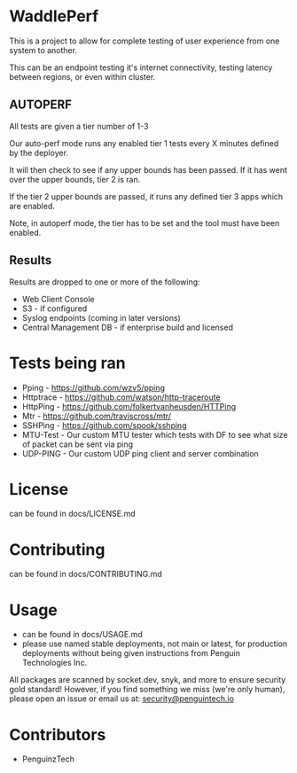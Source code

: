 # WaddlePerf

This is a project to allow for complete testing of user experience from one system to another.

This can be an endpoint testing it's internet connectivity, testing latency between regions, or even within cluster.

## AUTOPERF
All tests are given a tier number of 1-3

Our auto-perf mode runs any enabled tier 1 tests every X minutes defined by the deployer. 

It will then check to see if any upper bounds has been passed. If it has went over the upper bounds, tier 2 is ran.

If the tier 2 upper bounds are passed, it runs any defined tier 3 apps which are enabled.


Note, in autoperf mode, the tier has to be set and the tool must have been enabled.

## Results

Results are dropped to one or more of the following:
* Web Client Console
* S3 - if configured
* Syslog endpoints (coming in later versions)
* Central Management DB - if enterprise build and licensed

# Tests being ran
* Pping - https://github.com/wzv5/pping
* Httptrace - https://github.com/watson/http-traceroute
* HttpPing - https://github.com/folkertvanheusden/HTTPing
* Mtr - https://github.com/traviscross/mtr/
* SSHPing - https://github.com/spook/sshping
* MTU-Test - Our custom MTU tester which tests with DF to see what size of packet can be sent via ping
* UDP-PING - Our custom UDP ping client and server combination

# License
can be found in docs/LICENSE.md

# Contributing
can be found in docs/CONTRIBUTING.md

# Usage
* can be found in docs/USAGE.md
* please use named stable deployments, not main or latest, for production deployments without being given instructions from Penguin Technologies Inc.

All packages are scanned by socket.dev, snyk, and more to ensure security gold standard! 
However, if you find something we miss (we're only human), please open an issue or email us at: security@penguintech.io 

# Contributors
* PenguinzTech
